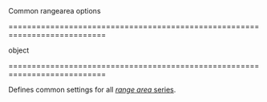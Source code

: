 <!--**
/*-------------------------------------------
    Auto-generated file. Do not modify.
-------------------------------------------

**-->
<!--d-->Common rangearea options<!--/d-->
===========================================================================
<!--type-->object<!--/type-->
===========================================================================

<!--shortDescription-->
Defines common settings for all [*range area* series](/Documentation/ApiReference/Data_Visualization_Widgets/dxChart/Series_Types/RangeAreaSeries/).
<!--/shortDescription-->

<!--fullDescription-->

<!--/fullDescription-->